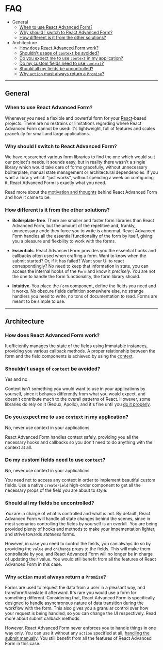 # FAQ
* General
  * [When to use React Advanced Form?](#when-to-use-react-advanced-form)
  * [Why should I switch to React Advanced Form?](#why-should-i-switch-to-react-advanced-form)
  * [How different is it from the other solutions?](#how-different-is-it-from-the-other-solutions)
* Architecture
  * [How does React Advanced Form work?](#how-does-react-advanced-form-work)
  * [Shouldn't usage of `context` be avoided?](#shouldnt-usage-of-context-be-avoided)
  * [Do you expect me to use `context` in my application?](#do-you-expect-me-to-use-context-in-my-application)
  * [Do my custom fields need to use `context`?](#do-my-custom-fields-need-to-use-context)
  * [Should all my fields be uncontrolled?](#should-all-my-fields-be-uncontrolled)
  * [Why `action` must always return a `Promise`?](#why-action-must-always-return-a-promise)

---

## General

### When to use React Advanced Form?
Whenever you need a flexible and powerful form for your [React](https://reactjs.org)-based projects. There are no restrains or limitations regarding where React Advanced Form cannot be used: it's lightweight, full of features and scales gracefully for small and large applications.

### Why should I switch to React Advanced Form?
We have researched various form libraries to find the one which would suit our project's needs. It sounds easy, but in reality there wasn't a single library which would take care of forms gracefully, without unnecessary boilterplate, manual state management or architectural dependencies. If you want a library which "just works", without spending a week on configuring it, React Advanced Form is exactly what you need.

Read more about the [motivation and thoughts](./concept.md) behind React Advanced Form and how it came to be.

### How different is it from the other solutions?
* **Boilerplate-free**. There are smaller and faster form libraries than React Advanced Form, but the amount of the repetitive and, frankly, unnecessary code they force you to write is abnormal. React Advanced Form handles all the essential functionality of the form by itself, giving you a pleasure and flexbility to work with the forms.

* **Essentials**. React Advanced Form provides you the essential hooks and callbacks often used when crafting a form. Want to know when the submit started? Or, if it has failed? Want your UI to react correspondingly? No need to keep that information in state, you can access the internal hooks of the `Form` and know it *precisely*. You are not the one to handle the form functionality, the form library should.

* **Intuitive**. You place the `Form` component, define the fields you need and it works. No obscure fields definition somewhere else, no strange handlers you need to write, no tons of documentation to read. Forms are meant to be simple to use.

---

## Architecture
### How does React Advanced Form work?
<p>It efficiently manages the state of the fields using Immutable instances, providing you various callback methods. A proper relationship between the form and the field components is achieved by using the <a href="https://reactjs.org/docs/context.html">context</a>.</p>

### Shouldn't usage of `context` be avoided?
Yes and no.

Context isn't something you would want to use in your applications by yourself, since it behaves differently from what you would expect, and doesn't contribute much to the overall patterns of React. However, some libraries do rely on it (Redux, Apollo), and it's fine until you <a href="https://medium.com/react-ecosystem/how-to-handle-react-context-a7592dfdcbc">do it properly</a>.

### Do you expect me to use `context` in my application?
No, never use context in your applications.

React Advanced Form handles context safely, providing you all the necessary hooks and callbacks so you don't need to do anything with the context at all.

### Do my custom fields need to use `context`?
No, never use context in your applications.

You need not to access any context in order to implement beautiful custom fields. Use a native `createField` high-order component to get all the necessary props of the field you are about to style.

### Should all my fields be uncontrolled?
*You* are in charge of what is controlled and what is not. By default, React Advanced Form will handle all state changes behind the scenes, since in most scenarios controlling the fields by yourself is an overkill. You are being provided plenty of hooks and methods to make your impementation lighter, and strive towards *stateless* forms.

However, in case you need to control the fields, you can always do so by providing the `value` and `onChange` props to the fields. This will make them controllable by you, and React Advanced Form will no longer be in charge of updating their value. You would still benefit from all the features of React Advanced Form in this case.

### Why `action` must always return a `Promise`?
Forms are used to request the data from a user in a pleasant way, and transform/translate it afterward. It's rare you would use a form for something different. Considering that, React Advanced Form is specifically designed to handle asynchronous nature of data transition during the workflow with the form. This also gives you a granular control over how your request is being handled, so you can change the UI respectively. Read more about submit callback methods.

However, React Advanced Form never enforces you to handle things in one way only. You can use it without any `action` specified at all, [handling the submit manually](../components/Form/methods/submit.md). You still benefit from all the features of React Advanced Form in this case.

